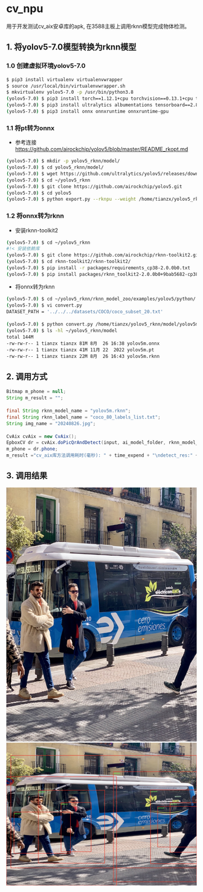 # cv_npu

用于开发测试cv_aix安卓库的apk, 在3588主板上调用rknn模型完成物体检测。

## 1. 将yolov5-7.0模型转换为rknn模型

### 1.0 创建虚拟环境yolov5-7.0
```bash
$ pip3 install virtualenv virtualenvwrapper
$ source /usr/local/bin/virtualenvwrapper.sh
$ mkvirtualenv yolov5-7.0 -p /usr/bin/python3.8
(yolov5-7.0) $ pip3 install torch==1.12.1+cpu torchvision==0.13.1+cpu torchaudio==0.12.1 --extra-index-url https://download.pytorch.org/whl/cpu
(yolov5-7.0) $ pip3 install ultralytics albumentations tensorboard==2.8.0 
(yolov5-7.0) $ pip3 install onnx onnxruntime onnxruntime-gpu
```

### 1.1 将pt转为onnx

- 参考连接 https://github.com/airockchip/yolov5/blob/master/README_rkopt.md

```bash
(yolov5-7.0) $ mkdir -p yolov5_rknn/model/
(yolov5-7.0) $ cd yolov5_rknn/model/
(yolov5-7.0) $ wget https://github.com/ultralytics/yolov5/releases/download/v7.0/yolov5m.pt
(yolov5-7.0) $ cd ~/yolov5_rknn
(yolov5-7.0) $ git clone https://github.com/airockchip/yolov5.git
(yolov5-7.0) $ cd yolov5
(yolov5-7.0) $ python export.py --rknpu --weight /home/tianzx/yolov5_rknn/model/yolov5m.pt 
```

### 1.2 将onnx转为rknn

- 安装rknn-toolkit2

```bash
(yolov5-7.0) $ cd ~/yolov5_rknn
#!< 安装依赖库
(yolov5-7.0) $ git clone https://github.com/airockchip/rknn-toolkit2.git --depth 1
(yolov5-7.0) $ cd rknn-toolkit2/rknn-toolkit2/
(yolov5-7.0) $ pip install -r packages/requirements_cp38-2.0.0b0.txt
(yolov5-7.0) $ pip install packages/rknn_toolkit2-2.0.0b0+9bab5682-cp38-cp38-linux_x86_64.whl
```

- 将onnx转为rknn

```bash
(yolov5-7.0) $ cd ~/yolov5_rknn/rknn_model_zoo/examples/yolov5/python/
(yolov5-7.0) $ vi convert.py
DATASET_PATH = '../../../datasets/COCO/coco_subset_20.txt'

(yolov5-7.0) $ python convert.py /home/tianzx/yolov5_rknn/model/yolov5m.onnx rk3588 i8 /home/tianzx/yolov5_rknn/model/yolov5m.rknn
(yolov5-7.0) $ ls -hl ~/yolov5_rknn/model
total 144M
-rw-rw-r-- 1 tianzx tianzx 81M 8月  26 16:38 yolov5m.onnx
-rw-rw-r-- 1 tianzx tianzx 41M 11月 22  2022 yolov5m.pt
-rw-rw-r-- 1 tianzx tianzx 22M 8月  26 16:43 yolov5m.rknn
```

## 2. 调用方式

```java
Bitmap m_phone = null;
String m_result = "";

final String rknn_model_name = "yolov5m.rknn";
final String rknn_label_name = "coco_80_labels_list.txt";
String img_name = "20240826.jpg";

CvAix cvAix = new CvAix();
EpboxCV dr = cvAix.doPicQrAndDetect(input, ai_model_folder, rknn_model_name, rknn_label_name, img_name);
m_phone = dr.phone;
m_result ="cv_aix库方法调用耗时(毫秒): " + time_expend + "\ndetect_res:" + dr.detect_res;
```

## 3. 调用结果

 <img src="./docs/bus.jpg">
 
 <img src="./docs/out_20240826-200416972.jpg">
